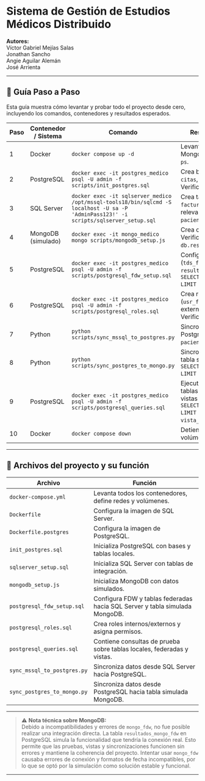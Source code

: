 # Sistema de Gestión de Estudios Médicos Distribuido

**Autores:**  
Víctor Gabriel Mejías Salas  
Jonathan Sancho  
Angie Aguilar Alemán  
José Arrienta  

---

## 🔹 Guía Paso a Paso

Esta guía muestra cómo levantar y probar todo el proyecto desde cero, incluyendo los comandos, contenedores y resultados esperados.

| Paso | Contenedor / Sistema | Comando | Resultado Esperado / Verificación |
|------|--------------------|---------|----------------------------------|
| 1 | Docker | `docker compose up -d` | Levanta PostgreSQL, SQL Server y MongoDB simulados. Verifica con `docker ps`. |
| 2 | PostgreSQL | `docker exec -it postgres_medico psql -U admin -f scripts/init_postgres.sql` | Crea bases y tablas locales: `pacientes`, `citas`, `resultados`, `ordenes_medicas`. Verificar con `\dt`. |
| 3 | SQL Server | `docker exec -it sqlserver_medico /opt/mssql-tools18/bin/sqlcmd -S localhost -U sa -P 'AdminPass123!' -i scripts/sqlserver_setup.sql` | Crea tablas `paciente_integracion` y `facturas_externas` con columnas relevantes. Verificar con `SELECT * FROM paciente_integracion;`. |
| 4 | MongoDB (simulado) | `docker exec -it mongo_medico mongo scripts/mongodb_setup.js` | Crea colección `resultados_estudios`. Verificar con `db.resultados_estudios.find().pretty()`. |
| 5 | PostgreSQL | `docker exec -it postgres_medico psql -U admin -f scripts/postgresql_fdw_setup.sql` | Configura FDW hacia SQL Server (`tds_fdw`) y crea tabla simulada MongoDB `resultados_mongo_fdw`. Verificar con `SELECT * FROM paciente_integracion_fdw LIMIT 5;`. |
| 6 | PostgreSQL | `docker exec -it postgres_medico psql -U admin -f scripts/postgresql_roles.sql` | Crea roles internos FDW (`usr_fdw_pg_mssql`, `usr_fdw_pg_mongo`) y externos (`usr_api_web`, `usr_api_mobile`). Verificar con `\du` y `\z`. |
| 7 | Python | `python scripts/sync_mssql_to_postgres.py` | Sincroniza datos desde SQL Server hacia PostgreSQL. Verificar con `SELECT * FROM paciente_integracion_fdw LIMIT 5;`. |
| 8 | Python | `python scripts/sync_postgres_to_mongo.py` | Sincroniza datos desde PostgreSQL hacia tabla simulada MongoDB. Verificar con `SELECT * FROM resultados_mongo_fdw LIMIT 5;`. |
| 9 | PostgreSQL | `docker exec -it postgres_medico psql -U admin -f scripts/postgresql_queries.sql` | Ejecuta consultas de prueba combinando tablas locales y federadas, así como vistas para web y móvil. Verificar con `SELECT * FROM vista_web_pacientes LIMIT 5;` y `SELECT * FROM vista_mobile_citas LIMIT 5;`. |
| 10 | Docker | `docker compose down` | Detiene y elimina contenedores, redes y volúmenes. |

---

## 🔹 Archivos del proyecto y su función

| Archivo | Función |
|---------|--------|
| `docker-compose.yml` | Levanta todos los contenedores, define redes y volúmenes. |
| `Dockerfile` | Configura la imagen de SQL Server. |
| `Dockerfile.postgres` | Configura la imagen de PostgreSQL. |
| `init_postgres.sql` | Inicializa PostgreSQL con bases y tablas locales. |
| `sqlserver_setup.sql` | Inicializa SQL Server con tablas de integración. |
| `mongodb_setup.js` | Inicializa MongoDB con datos simulados. |
| `postgresql_fdw_setup.sql` | Configura FDW y tablas federadas hacia SQL Server y tabla simulada MongoDB. |
| `postgresql_roles.sql` | Crea roles internos/externos y asigna permisos. |
| `postgresql_queries.sql` | Contiene consultas de prueba sobre tablas locales, federadas y vistas. |
| `sync_mssql_to_postgres.py` | Sincroniza datos desde SQL Server hacia PostgreSQL. |
| `sync_postgres_to_mongo.py` | Sincroniza datos desde PostgreSQL hacia tabla simulada MongoDB. |

---

> ⚠️ **Nota técnica sobre MongoDB:**  
> Debido a incompatibilidades y errores de `mongo_fdw`, no fue posible realizar una integración directa. La tabla `resultados_mongo_fdw` en PostgreSQL simula la funcionalidad que tendría la conexión real. Esto permite que las pruebas, vistas y sincronizaciones funcionen sin errores y mantiene la coherencia del proyecto. Intentar usar `mongo_fdw` causaba errores de conexión y formatos de fecha incompatibles, por lo que se optó por la simulación como solución estable y funcional.

---
